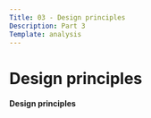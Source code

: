 ```yaml
---
Title: 03 - Design principles
Description: Part 3
Template: analysis
---
```


Design principles
==================

<div class="report-text">
    <h4>Design principles</h4>
    </p>
</div>